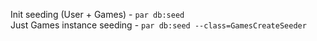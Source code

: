Init seeding (User + Games) - `par db:seed` <br>
Just Games instance seeding - `par db:seed --class=GamesCreateSeeder`
